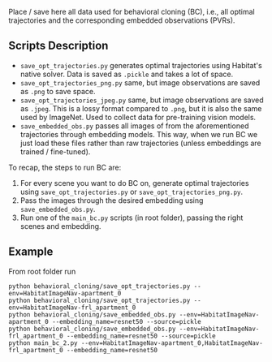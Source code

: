 Place / save here all data used for behavioral cloning (BC), i.e., all
optimal trajectories and the corresponding embedded observations (PVRs).

## Scripts Description

* `save_opt_trajectories.py` generates optimal trajectories using Habitat's native solver.
  Data is saved as `.pickle` and takes a lot of space.
* `save_opt_trajectories_png.py` same, but image observations are saved as `.png` to save space.
* `save_opt_trajectories_jpeg.py` same, but image observations are saved as `.jpeg`.
  This is a lossy format compared to `.png`, but it is also the same used by ImageNet.
  Used to collect data for pre-training vision models.
* `save_embedded_obs.py` passes all images of from the aforementioned trajectories
  through embedding models. This way, when we run BC we just load these files
  rather than raw trajectories (unless embeddings are trained / fine-tuned).

To recap, the steps to run BC are:
1. For every scene you want to do BC on, generate optimal trajectories using
   `save_opt_trajectories.py` or `save_opt_trajectories_png.py`.
2. Pass the images through the desired embedding using `save_embedded_obs.py`.
3. Run one of the `main_bc.py` scripts (in root folder), passing the right scenes and embedding.

## Example

From root folder run
```
python behavioral_cloning/save_opt_trajectories.py --env=HabitatImageNav-apartment_0
python behavioral_cloning/save_opt_trajectories.py --env=HabitatImageNav-frl_apartment_0
python behavioral_cloning/save_embedded_obs.py --env=HabitatImageNav-apartment_0 --embedding_name=resnet50 --source=pickle
python behavioral_cloning/save_embedded_obs.py --env=HabitatImageNav-frl_apartment_0 --embedding_name=resnet50 --source=pickle
python main_bc_2.py --env=HabitatImageNav-apartment_0,HabitatImageNav-frl_apartment_0 --embedding_name=resnet50
```
